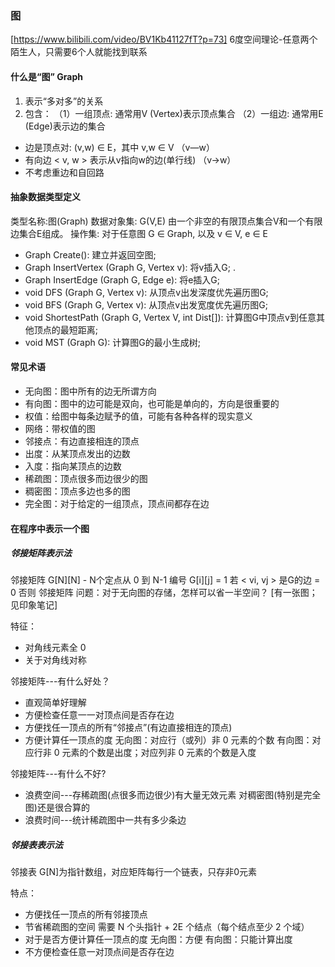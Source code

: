 ### 图

[https://www.bilibili.com/video/BV1Kb41127fT?p=73]
6度空间理论-任意两个陌生人，只需要6个人就能找到联系

#### 什么是“图” Graph

1. 表示“多对多”的关系
2. 包含：
（1）一组顶点: 通常用V (Vertex)表示顶点集合
（2）一组边: 通常用E (Edge)表示边的集合
  - 边是顶点对: (v,w) ∈ E，其中 v,w ∈ V （v—w）
  - 有向边 < v, w > 表示从v指向w的边(单行线) （v→w）
  - 不考虑重边和自回路

#### 抽象数据类型定义
类型名称:图(Graph)
数据对象集: G(V,E) 由一个非空的有限顶点集合V和一个有限边集合E组成。
操作集: 对于任意图 G ∈ Graph, 以及 v ∈ V, e ∈ E
- Graph Create(): 建立并返回空图;
- Graph InsertVertex (Graph G, Vertex v): 将v插入G; .
- Graph InsertEdge (Graph G, Edge e): 将e插入G;
- void DFS (Graph G, Vertex v): 从顶点v出发深度优先遍历图G;
- void BFS (Graph G, Vertex v): 从顶点v出发宽度优先遍历图G;
- void ShortestPath (Graph G, Vertex V, int Dist[]):
    计算图G中顶点v到任意其他顶点的最短距离; 
- void MST (Graph G): 计算图G的最小生成树;

#### 常见术语

- 无向图：图中所有的边无所谓方向
- 有向图：图中的边可能是双向，也可能是单向的，方向是很重要的
- 权值：给图中每条边赋予的值，可能有各种各样的现实意义
- 网络：带权值的图
- 邻接点：有边直接相连的顶点
- 出度：从某顶点发出的边数
- 入度：指向某顶点的边数
- 稀疏图：顶点很多而边很少的图
- 稠密图：顶点多边也多的图
- 完全图：对于给定的一组顶点，顶点间都存在边

#### 在程序中表示一个图

##### 邻接矩阵表示法

邻接矩阵 G[N][N] - N个定点从 0 到 N-1 编号
G[i][j] = 1 若 < vi, vj > 是G的边
        = 0 否则
邻接矩阵
  问题：对于无向图的存储，怎样可以省一半空间？
  [有一张图；见印象笔记]

特征：
- 对角线元素全 0
- 关于对角线对称

邻接矩阵---有什么好处？
- 直观简单好理解
- 方便检查任意一一对顶点间是否存在边
- 方便找任一顶点的所有“邻接点”(有边直接相连的顶点)
- 方便计算任一顶点的度
    无向图：对应行（或列）非 0 元素的个数
    有向图：对应行非 0 元素的个数是出度；对应列非 0 元素的个数是入度

邻接矩阵---有什么不好?
- 浪费空间---存稀疏图(点很多而边很少)有大量无效元素
    对稠密图(特别是完全图)还是很合算的
- 浪费时间---统计稀疏图中一共有多少条边

##### 邻接表表示法

邻接表 G[N]为指针数组，对应矩阵每行一个链表，只存非0元素

特点：
- 方便找任一顶点的所有邻接顶点
- 节省稀疏图的空间
    需要 N 个头指针 + 2E 个结点（每个结点至少 2 个域）
- 对于是否方便计算任一顶点的度
    无向图：方便
    有向图：只能计算出度
- 不方便检查任意一对顶点间是否存在边





